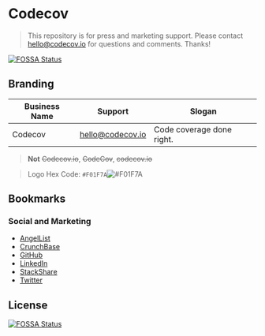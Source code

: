 # Codecov

> This repository is for press and marketing support. Please contact hello@codecov.io for questions and comments. Thanks!

[![FOSSA Status](https://app.fossa.com/api/projects/git%2Bgithub.com%2Fcodecov%2Fmedia.svg?type=shield)](https://app.fossa.com/projects/git%2Bgithub.com%2Fcodecov%2Fmedia?ref=badge_shield)

## Branding

| Business Name |     Support      |        Slogan             |
| ------------- | ---------------- | ------------------------- |
| Codecov       | hello@codecov.io | Code coverage done right. |
> **Not** ~~Codecov.io~~, ~~CodeCov~~, ~~codecov.io~~

> Logo Hex Code: `#F01F7A`![#F01F7A](https://placehold.it/15/F01F7A/000000?text=+)

## Bookmarks

### Social and Marketing
- [AngelList](https://angel.co/company/codecov)
- [CrunchBase](https://www.crunchbase.com/organization/codecov)
- [GitHub](https://github.com/codecov)
- [LinkedIn](https://www.linkedin.com/company/codecov)
- [StackShare](http://stackshare.io/codecov/codecov/details)
- [Twitter](https://twitter.com/codecov)


## License
[![FOSSA Status](https://app.fossa.com/api/projects/git%2Bgithub.com%2Fcodecov%2Fmedia.svg?type=large)](https://app.fossa.com/projects/git%2Bgithub.com%2Fcodecov%2Fmedia?ref=badge_large)
